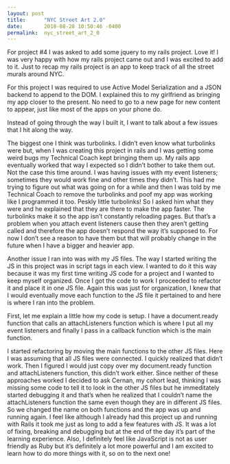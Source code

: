 ```yaml
---
layout: post
title:      "NYC Street Art 2.0"
date:       2018-08-28 10:50:46 -0400
permalink:  nyc_street_art_2_0
---
```



For project #4 I was asked to add some jquery to my rails project. Love it! I was very happy with how my rails project came out and I was excited to add to it. Just to recap my rails project is an app to keep track of all the street murals around NYC.

For this project I was required to use Active Model Serialization and a JSON backend to append to the DOM. I explained this to my girlfriend as bringing my app closer to the present. No need to go to a new page for new content to appear, just like most of the apps on your phone do.

Instead of going through the way I built it, I want to talk about a few issues that I hit along the way.

The biggest one I think was turbolinks. I didn’t even know what turbolinks were but, when I was creating this project in rails and I was getting some weird bugs my Technical Coach kept bringing them up. My rails app eventually worked that way I expected so I didn’t bother to take them out. Not the case this time around. I was having issues with my event listeners; sometimes they would work fine and other times they didn’t. This had me trying to figure out what was going on for a while and then I was told by me Technical Coach to remove the turbolinks and poof my app was working like I programmed it too. Peskly little turbolinks! So I asked him what they were and he explained that they are there to make the app faster. The turbolinks make it so the app isn’t constantly reloading pages. But that’s a problem when you attach event listeners cause then they aren’t getting called and therefore the app doesn’t respond the way it’s supposed to. For now I don’t see a reason to have them but that will probably change in the future when I have a bigger and heavier app.

Another issue I ran into was with my JS files. The way I started writing the JS in this project was in script tags in each view. I wanted to do it this way because it was my first time writing JS code for a project and I wanted to keep myself organized. Once I got the code to work I proceeded to refactor it and place it in one  JS file. Again this was just for organization, I knew that I would eventually move each function to the JS  file it pertained to and here is where I ran into the problem.

First, let me explain a little how my code is setup. I have a document.ready function that calls an attachListeners function which is where I put all my event listeners and finally I pass in a callback function which is the main function.

I started refactoring by moving the main functions to the other JS files. Here I was assuming that all JS files were connected. I quickly realized that didn’t work. Then I figured I would just copy over my document.ready function and attachListeners function, this didn’t work either. Since neither of these approaches worked I decided to ask Cernan, my cohort lead, thinking I was missing some code to tell it to look in the other JS files but he immeditately started debugging it and that’s when he realized that I couldn’t name the attachListeners function the same even though they are in different JS files. So we changed the name on both functions and the app was up and running again.
I feel like although I already had this project up and running with Rails it took me just as long to add a few features with JS.  It was a lot of fixing, breaking and debugging but at the end of the day it’s part of the learning experience. Also, I definitely feel like JavaScript is not as user friendly as Ruby but it’s definitely a lot more powerful and I am excited to learn how to do more things with it, so on to the next one!

